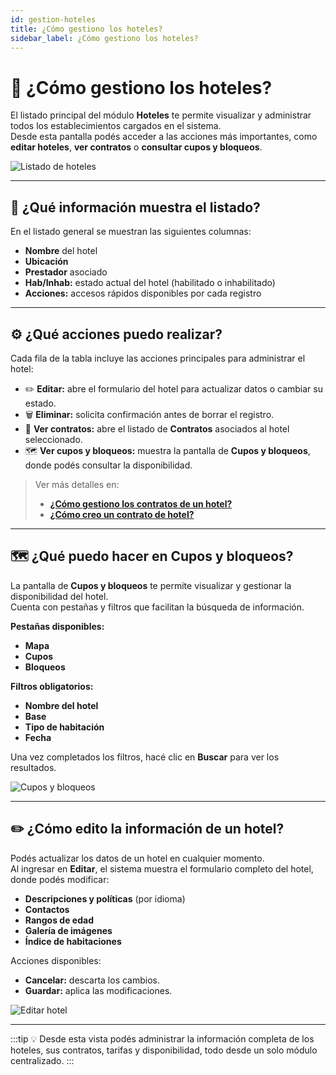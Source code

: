 ```yaml
---
id: gestion-hoteles
title: ¿Cómo gestiono los hoteles?
sidebar_label: ¿Cómo gestiono los hoteles?
---
```


# 🏨 ¿Cómo gestiono los hoteles?

El listado principal del módulo **Hoteles** te permite visualizar y administrar todos los establecimientos cargados en el sistema.  
Desde esta pantalla podés acceder a las acciones más importantes, como **editar hoteles**, **ver contratos** o **consultar cupos y bloqueos**.

![Listado de hoteles](/img/producto/hoteles/listado-hoteles.png)

---

## 🧾 ¿Qué información muestra el listado?

En el listado general se muestran las siguientes columnas:

- **Nombre** del hotel  
- **Ubicación**  
- **Prestador** asociado  
- **Hab/Inhab:** estado actual del hotel (habilitado o inhabilitado)  
- **Acciones:** accesos rápidos disponibles por cada registro  

---

## ⚙️ ¿Qué acciones puedo realizar?

Cada fila de la tabla incluye las acciones principales para administrar el hotel:

- ✏️ **Editar:** abre el formulario del hotel para actualizar datos o cambiar su estado.  
- 🗑️ **Eliminar:** solicita confirmación antes de borrar el registro.  
- 📄 **Ver contratos:** abre el listado de **Contratos** asociados al hotel seleccionado.  
- 🗺️ **Ver cupos y bloqueos:** muestra la pantalla de **Cupos y bloqueos**, donde podés consultar la disponibilidad.

> Ver más detalles en:  
> - [**¿Cómo gestiono los contratos de un hotel?**](./contratos)  
> - [**¿Cómo creo un contrato de hotel?**](./crear-contrato)

---

## 🗺️ ¿Qué puedo hacer en Cupos y bloqueos?

La pantalla de **Cupos y bloqueos** te permite visualizar y gestionar la disponibilidad del hotel.  
Cuenta con pestañas y filtros que facilitan la búsqueda de información.

**Pestañas disponibles:**
- **Mapa**  
- **Cupos**  
- **Bloqueos**

**Filtros obligatorios:**
- **Nombre del hotel**  
- **Base**  
- **Tipo de habitación**  
- **Fecha**

Una vez completados los filtros, hacé clic en **Buscar** para ver los resultados.

![Cupos y bloqueos](/img/producto/hoteles/cupos-y-bloqueos.png)

---

## ✏️ ¿Cómo edito la información de un hotel?

Podés actualizar los datos de un hotel en cualquier momento.  
Al ingresar en **Editar**, el sistema muestra el formulario completo del hotel, donde podés modificar:

- **Descripciones y políticas** (por idioma)  
- **Contactos**  
- **Rangos de edad**  
- **Galería de imágenes**  
- **Índice de habitaciones**

Acciones disponibles:
- **Cancelar:** descarta los cambios.  
- **Guardar:** aplica las modificaciones.

![Editar hotel](/img/producto/hoteles/editar-hotel.png)

---

:::tip
💡 Desde esta vista podés administrar la información completa de los hoteles, sus contratos, tarifas y disponibilidad, todo desde un solo módulo centralizado.
:::
